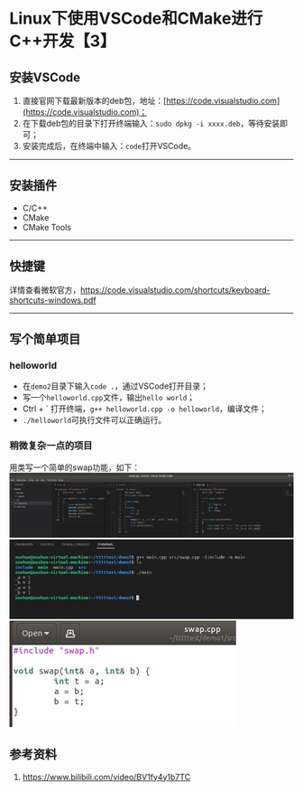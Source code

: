 # Linux下使用VSCode和CMake进行C++开发【3】


## 安装VSCode
1. 直接官网下载最新版本的deb包，地址：[https://code.visualstudio.com](https://code.visualstudio.com)；
2. 在下载deb包的目录下打开终端输入：`sudo dpkg -i xxxx.deb`，等待安装即可；
3. 安装完成后，在终端中输入：`code`打开VSCode。

-----

## 安装插件
- C/C++
- CMake
- CMake Tools

-----

## 快捷键
详情查看微软官方，https://code.visualstudio.com/shortcuts/keyboard-shortcuts-windows.pdf

-----

## 写个简单项目

### helloworld
- 在`demo2`目录下输入`code .`，通过VSCode打开目录；
- 写一个`helloworld.cpp`文件，输出`hello world`；
- Ctrl + \` 打开终端，`g++ helloworld.cpp -o helloworld`，编译文件；
- `./helloworld`可执行文件可以正确运行。

### 稍微复杂一点的项目
用类写一个简单的swap功能，如下：  
![](/post_images/posts/Coding/Linux下使用VSCode和CMake进行C++开发【3】/swap目录.jpg "swap目录")
![](/post_images/posts/Coding/Linux下使用VSCode和CMake进行C++开发【3】/swap结果.jpg "swap结果")
![](/post_images/posts/Coding/Linux下使用VSCode和CMake进行C++开发【1】/swapcpp.jpg "swap.cpp")

## 参考资料
1. https://www.bilibili.com/video/BV1fy4y1b7TC
